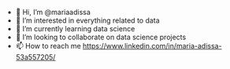 - 👋 Hi, I’m @mariaadissa
- 👀 I’m interested in everything related to data
- 🌱 I’m currently learning data science
- 💞️ I’m looking to collaborate on data science projects
- 📫 How to reach me https://www.linkedin.com/in/maria-adissa-53a557205/

<!---
mariaadissa/mariaadissa is a ✨ special ✨ repository because its `README.md` (this file) appears on your GitHub profile.
You can click the Preview link to take a look at your changes.
--->
